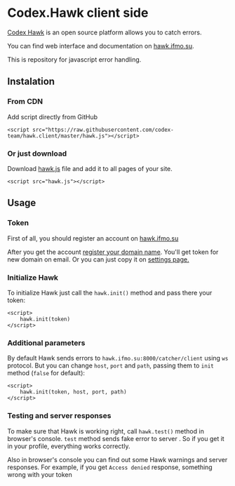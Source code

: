 # Codex.Hawk client side
[Codex Hawk](https://github.com/codex-team/hawk) is an open source platform allows you to catch errors.

You can find web interface and documentation on [hawk.ifmo.su](https://hawk.ifmo.su).

This is repository for javascript error handling.

## Instalation

### From CDN
Add script directly from GitHub
```
<script src="https://raw.githubusercontent.com/codex-team/hawk.client/master/hawk.js"></script>
```

### Or just download
Download [hawk.js](https://github.com/codex-team/hawk.client/blob/master/hawk.js) file and add it to all pages of your site.
```
<script src="hawk.js"></script>
```

## Usage

### Token
First of all, you should register an account on [hawk.ifmo.su](https://hawk.ifmo.su/join)

After you get the account [register your domain name](htpps://hawk.ifmo.su/websites/create). 
You'll get token for new domain on email. Or you can just copy it on [settings page.](htpps://hawk.ifmo.su/garage/settings) 

### Initialize Hawk
To initialize Hawk just call the `hawk.init()` method and pass there your token:
```
<script>
    hawk.init(token)
</script>
```

### Additional parameters
By default Hawk sends errors to `hawk.ifmo.su:8000/catcher/client` using `ws` protocol.
But you can change `host`, `port`  and `path`, passing them to `init` method (`false` for default):
```
<script>
    hawk.init(token, host, port, path)
</script>
```

### Testing and server responses
To make sure that Hawk is working right, call `hawk.test()` method in browser's console.
`test` method sends fake error to server . So if you get it in your profile, everything works correctly.

Also in browser's console you can find out some Hawk warnings and server responses. 
For example, if you get `Access denied` response, something wrong with your token